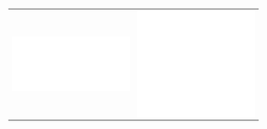 <table>
  <tr>
    <td align="center">
<img alt="" width="400" src="https://github.com/lowlighter/metrics/blob/examples/metrics.classic.svg" alt=""></img>
</td>
<td align="center">
  <img alt="" width="400" src="https://github.com/lowlighter/metrics/blob/examples/metrics.plugin.stargazers.worldmap.svg" alt=""></img>
</td>
  </tr>
